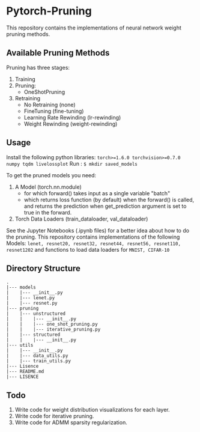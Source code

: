 # Pytorch-Pruning

This repository contains the implementations of neural network weight pruning methods.

## Available Pruning Methods

Pruning has three stages:

1. Training
2. Pruning:
   - OneShotPruning
3. Retraining
   - No Retraining (none)
   - FineTuning (fine-tuning)
   - Learning Rate Rewinding (lr-rewinding)
   - Weight Rewinding (weight-rewinding)

## Usage

Install the following python libraries:
``torch>=1.6.0
torchvision>=0.7.0
numpy
tqdm
livelossplot``
Run :
`$ mkdir saved_models`

To get the pruned models you need:
1. A Model (torch.nn.module)
   - for which forward() takes input as a single variable "batch"
   - which returns loss function (by default) when the forward() is called, and returns the prediction when get_prediction argument is set to true in the forward.
2. Torch Data Loaders (train_dataloader, val_dataloader)

See the Jupyter Notebooks (.ipynb files) for a better idea about how to do the pruning. This repository contains implementations of the following Models:
`lenet, resnet20, resnet32, resnet44, resnet56, resnet110, resnet1202` and functions to load data loaders for `MNIST, CIFAR-10`




## Directory Structure

	.
	|--- models
	|    |--- __init__.py
	|    |--- lenet.py
	|    |--- resnet.py
	|--- pruning
	|    |--- unstructured
	|    |    |--- __init__.py
	|    |    |--- one_shot_pruning.py
	|    |    |--- iterative_pruning.py
	|    |--- structured
	|    |    |--- __init__.py
	|--- utils
	|    |--- __init__.py
	|    |--- data_utils.py
	|    |--- train_utils.py
	|--- Lisence
	|--- README.md
	|--- LISENCE


## Todo

1. Write code for weight distribution visualizations for each layer.
2. Write code for iterative pruning.
3. Write code for ADMM sparsity regularization.







